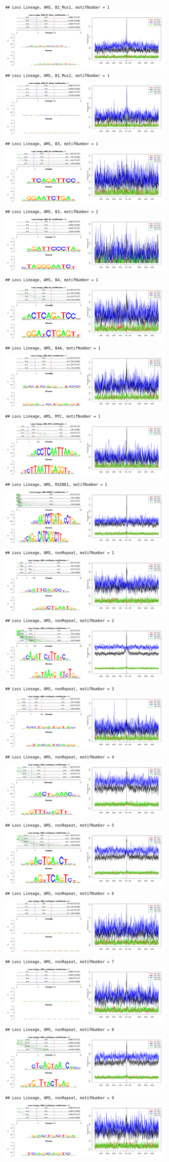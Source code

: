 

```
## Loss Lineage, AMS, B1_Mus1, motifNumber = 1
```

![plot of chunk motifPValues](figure/motifPValues-1.png)

```
## Loss Lineage, AMS, B1_Mus2, motifNumber = 1
```

![plot of chunk motifPValues](figure/motifPValues-2.png)

```
## Loss Lineage, AMS, B3, motifNumber = 1
```

![plot of chunk motifPValues](figure/motifPValues-3.png)

```
## Loss Lineage, AMS, B3, motifNumber = 2
```

![plot of chunk motifPValues](figure/motifPValues-4.png)

```
## Loss Lineage, AMS, B4, motifNumber = 1
```

![plot of chunk motifPValues](figure/motifPValues-5.png)

```
## Loss Lineage, AMS, B4A, motifNumber = 1
```

![plot of chunk motifPValues](figure/motifPValues-6.png)

```
## Loss Lineage, AMS, MTC, motifNumber = 1
```

![plot of chunk motifPValues](figure/motifPValues-7.png)

```
## Loss Lineage, AMS, RSINE1, motifNumber = 1
```

![plot of chunk motifPValues](figure/motifPValues-8.png)

```
## Loss Lineage, AMS, nonRepeat, motifNumber = 1
```

![plot of chunk motifPValues](figure/motifPValues-9.png)

```
## Loss Lineage, AMS, nonRepeat, motifNumber = 2
```

![plot of chunk motifPValues](figure/motifPValues-10.png)

```
## Loss Lineage, AMS, nonRepeat, motifNumber = 3
```

![plot of chunk motifPValues](figure/motifPValues-11.png)

```
## Loss Lineage, AMS, nonRepeat, motifNumber = 4
```

![plot of chunk motifPValues](figure/motifPValues-12.png)

```
## Loss Lineage, AMS, nonRepeat, motifNumber = 5
```

![plot of chunk motifPValues](figure/motifPValues-13.png)

```
## Loss Lineage, AMS, nonRepeat, motifNumber = 6
```

![plot of chunk motifPValues](figure/motifPValues-14.png)

```
## Loss Lineage, AMS, nonRepeat, motifNumber = 7
```

![plot of chunk motifPValues](figure/motifPValues-15.png)

```
## Loss Lineage, AMS, nonRepeat, motifNumber = 8
```

![plot of chunk motifPValues](figure/motifPValues-16.png)

```
## Loss Lineage, AMS, nonRepeat, motifNumber = 9
```

![plot of chunk motifPValues](figure/motifPValues-17.png)
  
